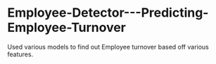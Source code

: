 # Employee-Detector---Predicting-Employee-Turnover
Used various models to find out Employee turnover based off various features.
